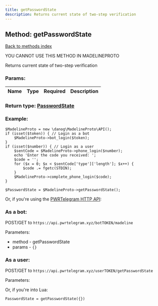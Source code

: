 ```yaml
---
title: getPasswordState
description: Returns current state of two-step verification
---
```

## Method: getPasswordState  
[Back to methods index](index.md)


YOU CANNOT USE THIS METHOD IN MADELINEPROTO


Returns current state of two-step verification

### Params:

| Name     |    Type       | Required | Description |
|----------|---------------|----------|-------------|


### Return type: [PasswordState](../types/PasswordState.md)

### Example:


```
$MadelineProto = new \danog\MadelineProto\API();
if (isset($token)) { // Login as a bot
    $MadelineProto->bot_login($token);
}
if (isset($number)) { // Login as a user
    $sentCode = $MadelineProto->phone_login($number);
    echo 'Enter the code you received: ';
    $code = '';
    for ($x = 0; $x < $sentCode['type']['length']; $x++) {
        $code .= fgetc(STDIN);
    }
    $MadelineProto->complete_phone_login($code);
}

$PasswordState = $MadelineProto->getPasswordState();
```

Or, if you're using the [PWRTelegram HTTP API](https://pwrtelegram.xyz):

### As a bot:

POST/GET to `https://api.pwrtelegram.xyz/botTOKEN/madeline`

Parameters:

* method - getPasswordState
* params - `{}`



### As a user:

POST/GET to `https://api.pwrtelegram.xyz/userTOKEN/getPasswordState`

Parameters:




Or, if you're into Lua:

```
PasswordState = getPasswordState({})
```

